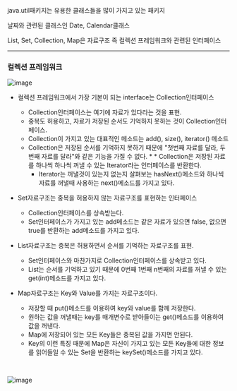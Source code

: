 java.util패키지는 유용한 클래스들을 많이 가지고 있는 패키지

날짜와 관련된 클래스인 Date, Calendar클래스

List, Set, Collection, Map은 자료구조 즉 컬렉션 프레임워크와 관련된 인터페이스

---

### 컬렉션 프레임워크

![image](https://user-images.githubusercontent.com/78454649/152488685-1be5e386-f8fb-4698-83be-400332b21c80.png)


* 컬렉션 프레임워크에서 가장 기본이 되는 interface는 Collection인터페이스
  * Collection인터페이스는 여기에 자료가 있다라는 것을 표현.
  * 중복도 허용하고, 자료가 저장된 순서도 기억하지 못하는 것이 Collection인터페이스.
  * Collection이 가지고 있는 대표적인 메소드는 add(), size(), iterator() 메소드
  * Collection은 저장된 순서를 기억하지 못하기 때문에 "첫번째 자료를 달라, 두번째 자료를 달라"와 같은 기능을 가질 수 없다. * * Collection은 저장된 자료를 
  하나씩 하나씩 꺼낼 수 있는 Iterator라는 인터페이스를 반환한다.
      * Iterator는 꺼낼것이 있는지 없는지 살펴보는 hasNext()메소드와 하나씩 자료를 꺼낼때 사용하는 next()메소드를 가지고 있다.

* Set자료구조는 중복을 허용하지 않는 자료구조를 표현하는 인터페이스
  * Collection인터페이스를 상속받는다.
  * Set인터페이스가 가지고 있는 add메소드는 같은 자료가 있으면 false, 없으면 true를 반환하는 add메소드를 가지고 있다.

* List자료구조는 중복은 허용하면서 순서를 기억하는 자료구조를 표현.
  * Set인터페이스와 마찬가지로 Collection인터페이스를 상속받고 있다.
  * List는 순서를 기억하고 있기 때문에 0번째 1번째 n번째의 자료를 꺼낼 수 있는 get(int)메소드를 가지고 있다.

* Map자료구조는 Key와 Value를 가지는 자료구조이다.
  * 저장할 때 put()메소드를 이용하여 key와 value를 함께 저장한다.
  * 원하는 값을 꺼낼때는 key를 매개변수로 받아들이는 get()메소드를 이용하여 값을 꺼낸다.
  * Map에 저장되어 있는 모든 Key들은 중복된 값을 가지면 안된다.
  * Key의 이런 특징 때문에 Map은 자신이 가지고 있는 모든 Key들에 대한 정보를 읽어들일 수 있는 Set을 반환하는 keySet()메소드를 가지고 있다.


<br/>

![image](https://user-images.githubusercontent.com/78454649/181679426-d77260b9-3298-48d9-a525-4b3435c7def7.png)

